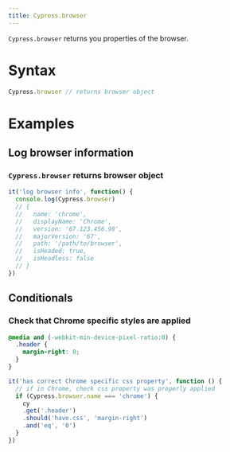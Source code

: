 ```yaml
---
title: Cypress.browser
---
```


`Cypress.browser` returns you properties of the browser.

# Syntax

```javascript
Cypress.browser // returns browser object
```

# Examples

## Log browser information

### `Cypress.browser` returns browser object

```js
it('log browser info', function() {
  console.log(Cypress.browser)
  // {
  //   name: 'chrome',
  //   displayName: 'Chrome',
  //   version: '67.123.456.90',
  //   majorVersion: '67',
  //   path: '/path/to/browser',
  //   isHeaded: true,
  //   isHeadless: false
  // }
})
```

## Conditionals

### Check that Chrome specific styles are applied

```css
@media and (-webkit-min-device-pixel-ratio:0) {
  .header {
    margin-right: 0;
  }
}
```

```javascript
it('has correct Chrome specific css property', function () {
  // if in Chrome, check css property was properly applied
  if (Cypress.browser.name === 'chrome') {
    cy
    .get('.header')
    .should('have.css', 'margin-right')
    .and('eq', '0')
  }
})
```
